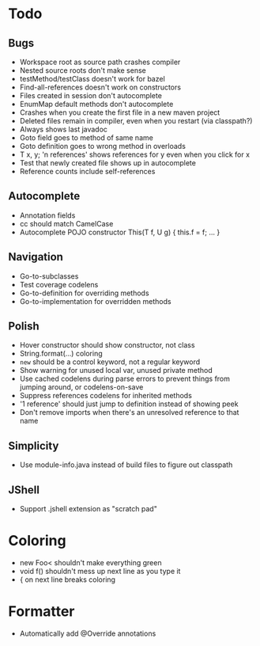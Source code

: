 # Todo

## Bugs
- Workspace root as source path crashes compiler
- Nested source roots don't make sense
- testMethod/testClass doesn't work for bazel
- Find-all-references doesn't work on constructors
- Files created in session don't autocomplete
- EnumMap default methods don't autocomplete
- Crashes when you create the first file in a new maven project
- Deleted files remain in compiler, even when you restart (via classpath?)
- Always shows last javadoc
- Goto field goes to method of same name
- Goto definition goes to wrong method in overloads
- T x, y; 'n references' shows references for y even when you click for x
- Test that newly created file shows up in autocomplete
- Reference counts include self-references

## Autocomplete
- Annotation fields
- cc should match CamelCase
- Autocomplete POJO constructor This(T f, U g) { this.f = f; ... }

## Navigation
- Go-to-subclasses
- Test coverage codelens
- Go-to-definition for overriding methods
- Go-to-implementation for overridden methods

## Polish
- Hover constructor should show constructor, not class
- String.format(...) coloring
- `new` should be a control keyword, not a regular keyword
- Show warning for unused local var, unused private method
- Use cached codelens during parse errors to prevent things from jumping around, or codelens-on-save
- Suppress references codelens for inherited methods
- '1 reference' should just jump to definition instead of showing peek
- Don't remove imports when there's an unresolved reference to that name

## Simplicity
- Use module-info.java instead of build files to figure out classpath

## JShell
- Support .jshell extension as "scratch pad"

# Coloring
- new Foo< shouldn't make everything green
- void f() shouldn't mess up next line as you type it
- { on next line breaks coloring

# Formatter
- Automatically add @Override annotations